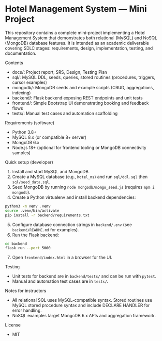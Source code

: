 # Hotel Management System — Mini Project

This repository contains a complete mini-project implementing a Hotel Management System that demonstrates both relational (MySQL) and NoSQL (MongoDB) database features. It is intended as an academic deliverable covering SDLC stages: requirements, design, implementation, testing, and documentation.

Contents
- docs/: Project report, SRS, Design, Testing Plan
- sql/: MySQL DDL, seeds, queries, stored routines (procedures, triggers, cursor examples)
- mongodb/: MongoDB seeds and example scripts (CRUD, aggregations, indexing)
- backend/: Flask backend exposing REST endpoints and unit tests
- frontend/: Simple Bootstrap UI demonstrating booking and feedback flows
- tests/: Manual test cases and automation scaffolding

Requirements (software)
- Python 3.8+
- MySQL 8.x (or compatible 8+ server)
- MongoDB 6.x
- Node.js 18+ (optional for frontend tooling or MongoDB connectivity samples)

Quick setup (developer)
1. Install and start MySQL and MongoDB.
2. Create a MySQL database (e.g., `hotel_ms`) and run `sql/ddl.sql` then `sql/seed_data.sql`.
3. Seed MongoDB by running `node mongodb/mongo_seed.js` (requires `npm i mongodb`).
4. Create a Python virtualenv and install backend dependencies:

```bash
python3 -m venv .venv
source .venv/bin/activate
pip install -r backend/requirements.txt
```

5. Configure database connection strings in `backend/.env` (see `backend/README.md` for examples).
6. Run the Flask backend:

```bash
cd backend
flask run --port 5000
```

7. Open `frontend/index.html` in a browser for the UI.

Testing
- Unit tests for backend are in `backend/tests/` and can be run with `pytest`.
- Manual and automation test cases are in `tests/`.

Notes for instructors
- All relational SQL uses MySQL-compatible syntax. Stored routines use MySQL stored procedure syntax and include DECLARE HANDLER for error handling.
- NoSQL examples target MongoDB 6.x APIs and aggregation framework.

License
- MIT
